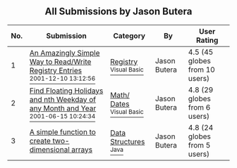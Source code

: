 ﻿<div align="center">

## All Submissions by Jason Butera

</div>

No.  | Submission | Category | By   | User Rating
---- | ---------- | -------- | ---- | -----------
1 | [An Amazingly Simple Way to Read/Write Registry Entries<br /><sup>2001-12-10 13:12:56</sup>](https://github.com/Planet-Source-Code/jason-butera-an-amazingly-simple-way-to-read-write-registry-entries__1-29640) | [Registry<br /><sup>Visual Basic</sup>](../ByCategory/registry__1-36.md) | Jason Butera | 4.5 (45 globes from 10 users)
2 | [Find Floating Holidays and nth Weekday of any Month and Year<br /><sup>2001-06-15 10:24:34</sup>](https://github.com/Planet-Source-Code/jason-butera-find-floating-holidays-and-nth-weekday-of-any-month-and-year__1-24100) | [Math/ Dates<br /><sup>Visual Basic</sup>](../ByCategory/math-dates__1-37.md) | Jason Butera | 4.8 (29 globes from 6 users)
3 | [A simple function to create two\-dimensional arrays<br />](https://github.com/Planet-Source-Code/jason-butera-a-simple-function-to-create-two-dimensional-arrays__2-2575) | [Data Structures<br /><sup>Java</sup>](../ByCategory/data-structures__2-67.md) | Jason Butera | 4.8 (24 globes from 5 users)

